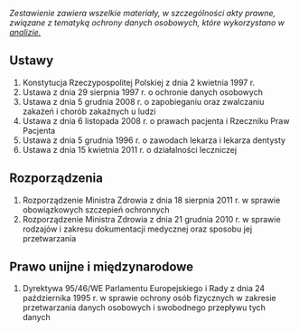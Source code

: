 _Zestawienie zawiera wszelkie materiały, w szczególności akty prawne, związane z tematyką ochrony danych osobowych, które wykorzystano w [analizie.](https://github.com/lesmic/szczepienia/blob/master/Sciezki%20alternatywne/pismo-do-giodo/analiza%20stanu%20prawnego.md)_ 
## Ustawy  
1. Konstytucja Rzeczypospolitej Polskiej z dnia 2 kwietnia 1997 r.
1. Ustawa z dnia 29 sierpnia 1997 r. o ochronie danych osobowych  
1. Ustawa z dnia 5 grudnia 2008 r. o zapobieganiu oraz zwalczaniu zakażeń i chorób zakaźnych u ludzi 
1. Ustawa z dnia 6 listopada 2008 r. o prawach pacjenta i Rzeczniku Praw Pacjenta
1. Ustawa z dnia 5 grudnia 1996 r. o zawodach lekarza i lekarza dentysty  
1. Ustawa z dnia 15 kwietnia 2011 r. o działalności leczniczej  

## Rozporządzenia
1. Rozporządzenie Ministra Zdrowia z dnia 18 sierpnia 2011 r. w sprawie obowiązkowych szczepień ochronnych
1. Rozporządzenie Ministra Zdrowia z dnia 21 grudnia 2010 r. w sprawie rodzajów i zakresu dokumentacji medycznej oraz sposobu jej przetwarzania  
 
## Prawo unijne i międzynarodowe
1. Dyrektywa 95/46/WE Parlamentu Europejskiego i Rady z dnia 24 października 1995 r. w sprawie ochrony osób fizycznych w zakresie przetwarzania danych osobowych i swobodnego przepływu tych danych

